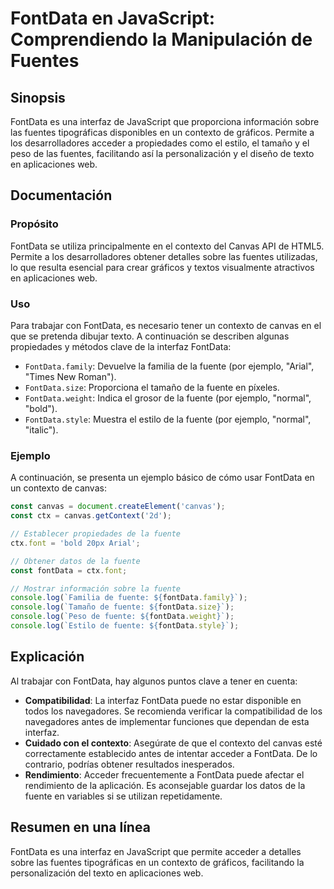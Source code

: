 <!--
Meta Description: # FontData en JavaScript: Comprendiendo la Manipulación de Fuentes ## Sinopsis FontData es una interfaz de JavaScript que proporciona información sobr...
Meta Keywords: fontdata, fuente, contexto, canvas, que
-->

# FontData en JavaScript: Comprendiendo la Manipulación de Fuentes

## Sinopsis
FontData es una interfaz de JavaScript que proporciona información sobre las fuentes tipográficas disponibles en un contexto de gráficos. Permite a los desarrolladores acceder a propiedades como el estilo, el tamaño y el peso de las fuentes, facilitando así la personalización y el diseño de texto en aplicaciones web.

## Documentación
### Propósito
FontData se utiliza principalmente en el contexto del Canvas API de HTML5. Permite a los desarrolladores obtener detalles sobre las fuentes utilizadas, lo que resulta esencial para crear gráficos y textos visualmente atractivos en aplicaciones web.

### Uso
Para trabajar con FontData, es necesario tener un contexto de canvas en el que se pretenda dibujar texto. A continuación se describen algunas propiedades y métodos clave de la interfaz FontData:

- `FontData.family`: Devuelve la familia de la fuente (por ejemplo, "Arial", "Times New Roman").
- `FontData.size`: Proporciona el tamaño de la fuente en píxeles.
- `FontData.weight`: Indica el grosor de la fuente (por ejemplo, "normal", "bold").
- `FontData.style`: Muestra el estilo de la fuente (por ejemplo, "normal", "italic").

### Ejemplo
A continuación, se presenta un ejemplo básico de cómo usar FontData en un contexto de canvas:

```javascript
const canvas = document.createElement('canvas');
const ctx = canvas.getContext('2d');

// Establecer propiedades de la fuente
ctx.font = 'bold 20px Arial';

// Obtener datos de la fuente
const fontData = ctx.font;

// Mostrar información sobre la fuente
console.log(`Familia de fuente: ${fontData.family}`);
console.log(`Tamaño de fuente: ${fontData.size}`);
console.log(`Peso de fuente: ${fontData.weight}`);
console.log(`Estilo de fuente: ${fontData.style}`);
```

## Explicación
Al trabajar con FontData, hay algunos puntos clave a tener en cuenta:

- **Compatibilidad**: La interfaz FontData puede no estar disponible en todos los navegadores. Se recomienda verificar la compatibilidad de los navegadores antes de implementar funciones que dependan de esta interfaz.
- **Cuidado con el contexto**: Asegúrate de que el contexto del canvas esté correctamente establecido antes de intentar acceder a FontData. De lo contrario, podrías obtener resultados inesperados.
- **Rendimiento**: Acceder frecuentemente a FontData puede afectar el rendimiento de la aplicación. Es aconsejable guardar los datos de la fuente en variables si se utilizan repetidamente.

## Resumen en una línea
FontData es una interfaz en JavaScript que permite acceder a detalles sobre las fuentes tipográficas en un contexto de gráficos, facilitando la personalización del texto en aplicaciones web.